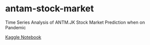 # antam-stock-market
Time Series Analysis of ANTM.JK Stock Market Prediction when on Pandemic

[Kaggle Notebook](https://www.kaggle.com/muhardianabasandi/antm-jk-stock-market-using-lstm)
